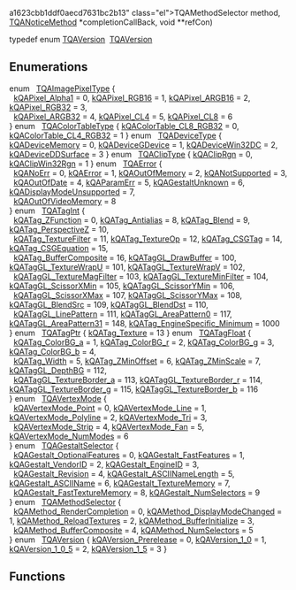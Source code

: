 a1623cbb1ddf0aecd7631bc2b13" class="el">TQAMethodSelector</a> method, <a href="unionTQANoticeMethod.md" class="el">TQANoticeMethod</a> *completionCallBack, void **refCon)</td>
</tr>
<tr>
<td class="memItemLeft" style="text-align: right;" data-nowrap="" data-valign="top">typedef enum <a href="Rave_8h.md#d73b82c928c7a4d6eaf2b7f4ddd0d8a0" class="el">TQAVersion</a> </td>
<td class="memItemRight" data-valign="bottom"><a href="Rave_8h.md#d73b82c928c7a4d6eaf2b7f4ddd0d8a0" class="el">TQAVersion</a></td>
</tr>
<tr>
<td colspan="2"><br />
&#10;<h2 id="enumerations">Enumerations</h2></td>
</tr>
<tr>
<td class="memItemLeft" style="text-align: right;" data-nowrap="" data-valign="top">enum  </td>
<td class="memItemRight" data-valign="bottom"><a href="Rave_8h.md#ed246a3940fe2a0a06c7c5610753f514" class="el">TQAImagePixelType</a> {<br />
  <a href="Rave_8h.md#ed246a3940fe2a0a06c7c5610753f51489b2f80d406c877aa44c130930cfacf6" class="el">kQAPixel_Alpha1</a> = 0, <a href="Rave_8h.md#ed246a3940fe2a0a06c7c5610753f51452d24346e663efb7b0d7523522fea218" class="el">kQAPixel_RGB16</a> = 1, <a href="Rave_8h.md#ed246a3940fe2a0a06c7c5610753f514034135ee73fb577b09225261e4b44e55" class="el">kQAPixel_ARGB16</a> = 2, <a href="Rave_8h.md#ed246a3940fe2a0a06c7c5610753f51432b04207d260a211be198ac747efb397" class="el">kQAPixel_RGB32</a> = 3,<br />
  <a href="Rave_8h.md#ed246a3940fe2a0a06c7c5610753f51453b38ece8f822d347b362997102bfe59" class="el">kQAPixel_ARGB32</a> = 4, <a href="Rave_8h.md#ed246a3940fe2a0a06c7c5610753f51446184baa00907a3a1ef767ff1666bac9" class="el">kQAPixel_CL4</a> = 5, <a href="Rave_8h.md#ed246a3940fe2a0a06c7c5610753f514d92af2cd3b701a5d713326e4dd13eb0b" class="el">kQAPixel_CL8</a> = 6<br />
}</td>
</tr>
<tr>
<td class="memItemLeft" style="text-align: right;" data-nowrap="" data-valign="top">enum  </td>
<td class="memItemRight" data-valign="bottom"><a href="Rave_8h.md#7fa401cbca28d63a24ec23212d9791fe" class="el">TQAColorTableType</a> { <a href="Rave_8h.md#7fa401cbca28d63a24ec23212d9791fe14be9ac0a09dc8dac85bbc78f59a3a73" class="el">kQAColorTable_CL8_RGB32</a> = 0, <a href="Rave_8h.md#7fa401cbca28d63a24ec23212d9791fef43b49e0405c58348ec8414eab6dd342" class="el">kQAColorTable_CL4_RGB32</a> = 1 }</td>
</tr>
<tr>
<td class="memItemLeft" style="text-align: right;" data-nowrap="" data-valign="top">enum  </td>
<td class="memItemRight" data-valign="bottom"><a href="Rave_8h.md#1674022bdc8f7bb2549d30d43ac2e1b8" class="el">TQADeviceType</a> { <a href="Rave_8h.md#1674022bdc8f7bb2549d30d43ac2e1b8c07a5b1f1520d7bdfd44b6db2ca59647" class="el">kQADeviceMemory</a> = 0, <a href="Rave_8h.md#1674022bdc8f7bb2549d30d43ac2e1b8e3bc6fab7b37f9cd6781d698f16e8fb3" class="el">kQADeviceGDevice</a> = 1, <a href="Rave_8h.md#1674022bdc8f7bb2549d30d43ac2e1b82fc1be14bf68dc7ddd39303373f72d25" class="el">kQADeviceWin32DC</a> = 2, <a href="Rave_8h.md#1674022bdc8f7bb2549d30d43ac2e1b8d48f4a3a8dddf8c71305487139870451" class="el">kQADeviceDDSurface</a> = 3 }</td>
</tr>
<tr>
<td class="memItemLeft" style="text-align: right;" data-nowrap="" data-valign="top">enum  </td>
<td class="memItemRight" data-valign="bottom"><a href="Rave_8h.md#9ef329d8abd4137fad376699bb99c2a3" class="el">TQAClipType</a> { <a href="Rave_8h.md#9ef329d8abd4137fad376699bb99c2a33c6286b57704155c006a5d6515e25ea3" class="el">kQAClipRgn</a> = 0, <a href="Rave_8h.md#9ef329d8abd4137fad376699bb99c2a37df1ff89e54b06f3782e0ca906567691" class="el">kQAClipWin32Rgn</a> = 1 }</td>
</tr>
<tr>
<td class="memItemLeft" style="text-align: right;" data-nowrap="" data-valign="top">enum  </td>
<td class="memItemRight" data-valign="bottom"><a href="Rave_8h.md#8966c3d78d6696fa08236778d0722651" class="el">TQAError</a> {<br />
  <a href="Rave_8h.md#8966c3d78d6696fa08236778d072265106143473110c96def9cabcbeaa9a99d4" class="el">kQANoErr</a> = 0, <a href="Rave_8h.md#8966c3d78d6696fa08236778d072265109c340adbbc78735fd0d8d3decfc2236" class="el">kQAError</a> = 1, <a href="Rave_8h.md#8966c3d78d6696fa08236778d07226510a8cfb435d32877d3b94507d73585889" class="el">kQAOutOfMemory</a> = 2, <a href="Rave_8h.md#8966c3d78d6696fa08236778d07226510b515256e7a20789e6727322bb6db383" class="el">kQANotSupported</a> = 3,<br />
  <a href="Rave_8h.md#8966c3d78d6696fa08236778d0722651274af5586b89bf678446e018c2a39d0f" class="el">kQAOutOfDate</a> = 4, <a href="Rave_8h.md#8966c3d78d6696fa08236778d0722651122e5e1ab9dfcc3f1df46666483ffc52" class="el">kQAParamErr</a> = 5, <a href="Rave_8h.md#8966c3d78d6696fa08236778d07226515fcde1f83544f14b9c0b80e0ef544fed" class="el">kQAGestaltUnknown</a> = 6, <a href="Rave_8h.md#8966c3d78d6696fa08236778d0722651dd1fb05767577804662f47aac2556e1e" class="el">kQADisplayModeUnsupported</a> = 7,<br />
  <a href="Rave_8h.md#8966c3d78d6696fa08236778d0722651bd777f3867f383158f65af2b5f1bbdcd" class="el">kQAOutOfVideoMemory</a> = 8<br />
}</td>
</tr>
<tr>
<td class="memItemLeft" style="text-align: right;" data-nowrap="" data-valign="top">enum  </td>
<td class="memItemRight" data-valign="bottom"><a href="Rave_8h.md#9e1b169f70a8ee087bd3bb218d59bf4d" class="el">TQATagInt</a> {<br />
  <a href="Rave_8h.md#9e1b169f70a8ee087bd3bb218d59bf4d6e704519455128ca27591e25dc61b173" class="el">kQATag_ZFunction</a> = 0, <a href="Rave_8h.md#9e1b169f70a8ee087bd3bb218d59bf4dc5f11324f35b189272b9ddf155e87615" class="el">kQATag_Antialias</a> = 8, <a href="Rave_8h.md#9e1b169f70a8ee087bd3bb218d59bf4d48589f0997321185f4fe41f3218e0f7c" class="el">kQATag_Blend</a> = 9, <a href="Rave_8h.md#9e1b169f70a8ee087bd3bb218d59bf4d540263d049fc201bd5178ccee4e98565" class="el">kQATag_PerspectiveZ</a> = 10,<br />
  <a href="Rave_8h.md#9e1b169f70a8ee087bd3bb218d59bf4d0cdd74643518ffbfb2fae279ad2d18bb" class="el">kQATag_TextureFilter</a> = 11, <a href="Rave_8h.md#9e1b169f70a8ee087bd3bb218d59bf4d2f9c1680935f6fbc8828e7abe36a3204" class="el">kQATag_TextureOp</a> = 12, <a href="Rave_8h.md#9e1b169f70a8ee087bd3bb218d59bf4dc7825e89432f70dd20aa2bc298e8b802" class="el">kQATag_CSGTag</a> = 14, <a href="Rave_8h.md#9e1b169f70a8ee087bd3bb218d59bf4d64b0477b6500ffeb55b7095339049aea" class="el">kQATag_CSGEquation</a> = 15,<br />
  <a href="Rave_8h.md#9e1b169f70a8ee087bd3bb218d59bf4de76eafb75b9b3d0681f940f869855bc3" class="el">kQATag_BufferComposite</a> = 16, <a href="Rave_8h.md#9e1b169f70a8ee087bd3bb218d59bf4dae7cb96ef7878e0d2e3c44935acb962f" class="el">kQATagGL_DrawBuffer</a> = 100, <a href="Rave_8h.md#9e1b169f70a8ee087bd3bb218d59bf4d81da8ff5e474b3435d3eadda48566649" class="el">kQATagGL_TextureWrapU</a> = 101, <a href="Rave_8h.md#9e1b169f70a8ee087bd3bb218d59bf4dcedc21672325902e3e24dfe74fb6e763" class="el">kQATagGL_TextureWrapV</a> = 102,<br />
  <a href="Rave_8h.md#9e1b169f70a8ee087bd3bb218d59bf4d76d99cc9292c970e7f5d99125935b7a5" class="el">kQATagGL_TextureMagFilter</a> = 103, <a href="Rave_8h.md#9e1b169f70a8ee087bd3bb218d59bf4d421665b1326a63d4c11e1fa41d17ad2f" class="el">kQATagGL_TextureMinFilter</a> = 104, <a href="Rave_8h.md#9e1b169f70a8ee087bd3bb218d59bf4d1ca31176cadf6952f4a20ffacd67d668" class="el">kQATagGL_ScissorXMin</a> = 105, <a href="Rave_8h.md#9e1b169f70a8ee087bd3bb218d59bf4d0726d8df076e03a515e61aba551b639e" class="el">kQATagGL_ScissorYMin</a> = 106,<br />
  <a href="Rave_8h.md#9e1b169f70a8ee087bd3bb218d59bf4db5fc581f3e25831378485382cb98a1da" class="el">kQATagGL_ScissorXMax</a> = 107, <a href="Rave_8h.md#9e1b169f70a8ee087bd3bb218d59bf4dcd0f57633b3f75c6b6b9eb2b0d333244" class="el">kQATagGL_ScissorYMax</a> = 108, <a href="Rave_8h.md#9e1b169f70a8ee087bd3bb218d59bf4d2f2344270d811027252657d40f125a87" class="el">kQATagGL_BlendSrc</a> = 109, <a href="Rave_8h.md#9e1b169f70a8ee087bd3bb218d59bf4dc6cae9cfe77069cb85aa791da4eeed41" class="el">kQATagGL_BlendDst</a> = 110,<br />
  <a href="Rave_8h.md#9e1b169f70a8ee087bd3bb218d59bf4df44189f13dc55dd635e3f23787012790" class="el">kQATagGL_LinePattern</a> = 111, <a href="Rave_8h.md#9e1b169f70a8ee087bd3bb218d59bf4d02ec0e55af2e532f58d3170d93edfcc0" class="el">kQATagGL_AreaPattern0</a> = 117, <a href="Rave_8h.md#9e1b169f70a8ee087bd3bb218d59bf4dc030e0a0d1f4f29b268ddc1da581a9d4" class="el">kQATagGL_AreaPattern31</a> = 148, <a href="Rave_8h.md#9e1b169f70a8ee087bd3bb218d59bf4de7191ffac18178b67d68a64c5b62286d" class="el">kQATag_EngineSpecific_Minimum</a> = 1000<br />
}</td>
</tr>
<tr>
<td class="memItemLeft" style="text-align: right;" data-nowrap="" data-valign="top">enum  </td>
<td class="memItemRight" data-valign="bottom"><a href="Rave_8h.md#7eb86053655f24fdee134ba846b7f554" class="el">TQATagPtr</a> { <a href="Rave_8h.md#7eb86053655f24fdee134ba846b7f5543bb5871e7b8b2c5c5f32f24c9fc0d37b" class="el">kQATag_Texture</a> = 13 }</td>
</tr>
<tr>
<td class="memItemLeft" style="text-align: right;" data-nowrap="" data-valign="top">enum  </td>
<td class="memItemRight" data-valign="bottom"><a href="Rave_8h.md#2beafd34351cfbd5cdd4527bc9019726" class="el">TQATagFloat</a> {<br />
  <a href="Rave_8h.md#2beafd34351cfbd5cdd4527bc901972631e855bf5a7f0152294cbc7fae61a33e" class="el">kQATag_ColorBG_a</a> = 1, <a href="Rave_8h.md#2beafd34351cfbd5cdd4527bc9019726b6dbb2e5b701e46b31c868c2f1251264" class="el">kQATag_ColorBG_r</a> = 2, <a href="Rave_8h.md#2beafd34351cfbd5cdd4527bc901972672438d7a132b18301e77a6e7ea549275" class="el">kQATag_ColorBG_g</a> = 3, <a href="Rave_8h.md#2beafd34351cfbd5cdd4527bc901972622301cccbafe4e6f1c9ccdd2b2630d90" class="el">kQATag_ColorBG_b</a> = 4,<br />
  <a href="Rave_8h.md#2beafd34351cfbd5cdd4527bc901972637bb60798f878779f29f6fe1892c74ef" class="el">kQATag_Width</a> = 5, <a href="Rave_8h.md#2beafd34351cfbd5cdd4527bc901972696673ce159b9845bbc1dcf5a2c6e9393" class="el">kQATag_ZMinOffset</a> = 6, <a href="Rave_8h.md#2beafd34351cfbd5cdd4527bc901972610b3c656a7deb9d0ea3e468335678c77" class="el">kQATag_ZMinScale</a> = 7, <a href="Rave_8h.md#2beafd34351cfbd5cdd4527bc90197266f1c93f12d287573d22ec8b1873c60ba" class="el">kQATagGL_DepthBG</a> = 112,<br />
  <a href="Rave_8h.md#2beafd34351cfbd5cdd4527bc9019726f5196c9bc12b2884a5fd98d71a79f508" class="el">kQATagGL_TextureBorder_a</a> = 113, <a href="Rave_8h.md#2beafd34351cfbd5cdd4527bc901972616c425725d2555ac19c055a63f3abbbd" class="el">kQATagGL_TextureBorder_r</a> = 114, <a href="Rave_8h.md#2beafd34351cfbd5cdd4527bc9019726de7ee17bd3f1ad603e926649c1f8ae7b" class="el">kQATagGL_TextureBorder_g</a> = 115, <a href="Rave_8h.md#2beafd34351cfbd5cdd4527bc901972694d32b8f93c1cf5c6de58f46420b190a" class="el">kQATagGL_TextureBorder_b</a> = 116<br />
}</td>
</tr>
<tr>
<td class="memItemLeft" style="text-align: right;" data-nowrap="" data-valign="top">enum  </td>
<td class="memItemRight" data-valign="bottom"><a href="Rave_8h.md#3720fb6190a2015baa1feb54efb798fc" class="el">TQAVertexMode</a> {<br />
  <a href="Rave_8h.md#3720fb6190a2015baa1feb54efb798fc6185c7f56898b7117e3dcc3c1bb61b56" class="el">kQAVertexMode_Point</a> = 0, <a href="Rave_8h.md#3720fb6190a2015baa1feb54efb798fc581dd1a9622895ba00ff65f3790c44ec" class="el">kQAVertexMode_Line</a> = 1, <a href="Rave_8h.md#3720fb6190a2015baa1feb54efb798fc2e8b390abd5c669453c6027be8b18f09" class="el">kQAVertexMode_Polyline</a> = 2, <a href="Rave_8h.md#3720fb6190a2015baa1feb54efb798fc2f916c80751d306e1e080befebab0045" class="el">kQAVertexMode_Tri</a> = 3,<br />
  <a href="Rave_8h.md#3720fb6190a2015baa1feb54efb798fc6e8aa86beed462b5b8168c955787fbe4" class="el">kQAVertexMode_Strip</a> = 4, <a href="Rave_8h.md#3720fb6190a2015baa1feb54efb798fcdd3327eaf4ddf10252825606c963cf0d" class="el">kQAVertexMode_Fan</a> = 5, <a href="Rave_8h.md#3720fb6190a2015baa1feb54efb798fc87d1e327d68612d8dd27e4f1cf47b8ad" class="el">kQAVertexMode_NumModes</a> = 6<br />
}</td>
</tr>
<tr>
<td class="memItemLeft" style="text-align: right;" data-nowrap="" data-valign="top">enum  </td>
<td class="memItemRight" data-valign="bottom"><a href="Rave_8h.md#7e0f655649277a2cba527fe9dc84a019" class="el">TQAGestaltSelector</a> {<br />
  <a href="Rave_8h.md#7e0f655649277a2cba527fe9dc84a01941d4201fdd7e243e09f634062f39678d" class="el">kQAGestalt_OptionalFeatures</a> = 0, <a href="Rave_8h.md#7e0f655649277a2cba527fe9dc84a019b08530cf9d66237a1abefc2ba6f708d3" class="el">kQAGestalt_FastFeatures</a> = 1, <a href="Rave_8h.md#7e0f655649277a2cba527fe9dc84a0191147d4bb68e8199fb0b1bebba2df7e59" class="el">kQAGestalt_VendorID</a> = 2, <a href="Rave_8h.md#7e0f655649277a2cba527fe9dc84a0198b752c55c48ecc8b3a0be012ca841b2c" class="el">kQAGestalt_EngineID</a> = 3,<br />
  <a href="Rave_8h.md#7e0f655649277a2cba527fe9dc84a0193d0db7b4a0b811e42fc8b8298fbe36e0" class="el">kQAGestalt_Revision</a> = 4, <a href="Rave_8h.md#7e0f655649277a2cba527fe9dc84a019b72b5beef7ae8c8278c331a15bbe354a" class="el">kQAGestalt_ASCIINameLength</a> = 5, <a href="Rave_8h.md#7e0f655649277a2cba527fe9dc84a0193bd238ff4093cf0e4218d1166f898c76" class="el">kQAGestalt_ASCIIName</a> = 6, <a href="Rave_8h.md#7e0f655649277a2cba527fe9dc84a019dc9238d5a868f5200aa0720ce2df224c" class="el">kQAGestalt_TextureMemory</a> = 7,<br />
  <a href="Rave_8h.md#7e0f655649277a2cba527fe9dc84a01989dc11e7ca72806403a0d56f1c51af9f" class="el">kQAGestalt_FastTextureMemory</a> = 8, <a href="Rave_8h.md#7e0f655649277a2cba527fe9dc84a0196279afa5bacc1ced36a1f1ca997d4c94" class="el">kQAGestalt_NumSelectors</a> = 9<br />
}</td>
</tr>
<tr>
<td class="memItemLeft" style="text-align: right;" data-nowrap="" data-valign="top">enum  </td>
<td class="memItemRight" data-valign="bottom"><a href="Rave_8h.md#80f59a1623cbb1ddf0aecd7631bc2b13" class="el">TQAMethodSelector</a> {<br />
  <a href="Rave_8h.md#80f59a1623cbb1ddf0aecd7631bc2b13fe15dfc00658fe7f3ed328a45dfef8ee" class="el">kQAMethod_RenderCompletion</a> = 0, <a href="Rave_8h.md#80f59a1623cbb1ddf0aecd7631bc2b1388bb20bdc09bd4e7fa074efabd5a1bbb" class="el">kQAMethod_DisplayModeChanged</a> = 1, <a href="Rave_8h.md#80f59a1623cbb1ddf0aecd7631bc2b13ebf685b1b9ee4b0d8f8887dd8fa9b4e5" class="el">kQAMethod_ReloadTextures</a> = 2, <a href="Rave_8h.md#80f59a1623cbb1ddf0aecd7631bc2b13e042a6e5e7fd6e54f75da096fe9a4d8c" class="el">kQAMethod_BufferInitialize</a> = 3,<br />
  <a href="Rave_8h.md#80f59a1623cbb1ddf0aecd7631bc2b132723d6f944f67efa434308c0b1960909" class="el">kQAMethod_BufferComposite</a> = 4, <a href="Rave_8h.md#80f59a1623cbb1ddf0aecd7631bc2b134588a964866a06c184c99f43f53bafa4" class="el">kQAMethod_NumSelectors</a> = 5<br />
}</td>
</tr>
<tr>
<td class="memItemLeft" style="text-align: right;" data-nowrap="" data-valign="top">enum  </td>
<td class="memItemRight" data-valign="bottom"><a href="Rave_8h.md#d73b82c928c7a4d6eaf2b7f4ddd0d8a0" class="el">TQAVersion</a> { <a href="Rave_8h.md#d73b82c928c7a4d6eaf2b7f4ddd0d8a05caec6a8bac22921b6c0f7202931435b" class="el">kQAVersion_Prerelease</a> = 0, <a href="Rave_8h.md#d73b82c928c7a4d6eaf2b7f4ddd0d8a01fb457a30f4d8d7c28034ecd49bd57a9" class="el">kQAVersion_1_0</a> = 1, <a href="Rave_8h.md#d73b82c928c7a4d6eaf2b7f4ddd0d8a00ffe0ae72c2c71b97f5c9c0b2adcdf3b" class="el">kQAVersion_1_0_5</a> = 2, <a href="Rave_8h.md#d73b82c928c7a4d6eaf2b7f4ddd0d8a0bf373bcde02304cf592825a73b5c1015" class="el">kQAVersion_1_5</a> = 3 }</td>
</tr>
<tr>
<td colspan="2"><br />
&#10;<h2 id="functions">Functions</h2></td>
</tr>
<tr>
<td class="memItemLeft" style="text-align: right;" data-nowrap="" data-valign="top"